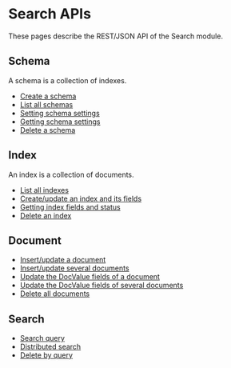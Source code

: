 # Search APIs

These pages describe the REST/JSON API of the Search module.

## Schema

A schema is a collection of indexes.

* [Create a schema](schema/create.md)
* [List all schemas](schema/list.md)
* [Setting schema settings](schema/set_settings.md)
* [Getting schema settings](schema/get_settings.md)
* [Delete a schema](schema/delete.md)

## Index

An index is a collection of documents.

* [List all indexes](index/list.md)
* [Create/update an index and its fields](index/create.md)
* [Getting index fields and status](index/status.md)
* [Delete an index](index/delete.md)

## Document

* [Insert/update a document](document/update_document.md)
* [Insert/update several documents](document/update_documents.md)
* [Update the DocValue fields of a document](document/update_docvalue.md)
* [Update the DocValue fields of several documents](document/update_docvalues.md)
* [Delete all documents](document/truncate_index.md)

## Search

* [Search query](search/index_search.md)
* [Distributed search](search/schema_search.md)
* [Delete by query](search/delete_by_query.md)

